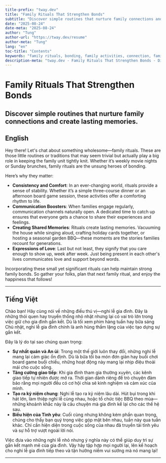 ```yaml
---
title-prefix: "tway.dev"
title: "Family Rituals That Strengthen Bonds"
subtitle: "Discover simple routines that nurture family connections and create lasting memories."
date: "2025-08-24"
date-meta: "2025-08-24"
author: "Tung"
author-url: "https://tway.dev/resume"
author-meta: "Tung"
lang: "en"
toc-title: "Contents"
keywords: "family rituals, bonding, family activities, connection, family time"
description-meta: "tway.dev - Family Rituals That Strengthen Bonds - Discover simple routines that nurture family connections and create lasting memories."
---
```


# Family Rituals That Strengthen Bonds
## Discover simple routines that nurture family connections and create lasting memories.

## English
Hey there! Let's chat about something wholesome—family rituals. These are those little routines or traditions that may seem trivial but actually play a big role in keeping the family unit tightly knit. Whether it’s weekly movie nights or Sunday brunches, family rituals are the unsung heroes of bonding. 

Here’s why they matter:

- **Consistency and Comfort**: In an ever-changing world, rituals provide a sense of stability. Whether it’s a simple three-course dinner or an afternoon board game session, these activities offer a comforting rhythm to life.
- **Communication Boosters**: When families engage regularly, communication channels naturally open. A dedicated time to catch up ensures that everyone gets a chance to share their experiences and feelings.
- **Creating Shared Memories**: Rituals create lasting memories. Vacuuming the house while singing aloud, crafting holiday cards together, or hosting a seasonal garden BBQ—these moments are the stories families recount for generations.
- **Expressions of Love**: Last but not least, they signify that you care enough to show up, week after week. Just being present in each other's lives communicates love and support beyond words.

Incorporating these small yet significant rituals can help maintain strong family bonds. So gather your folks, plan that next family ritual, and enjoy the happiness that follows!

---

## Tiếng Việt
Chào bạn! Hãy cùng nói về những điều thú vị—nghi lễ gia đình. Đây là những thói quen hay truyền thống nhỏ nhặt nhưng lại có vai trò lớn trong việc giữ cho gia đình gắn kết. Dù là tối xem phim hàng tuần hay bữa sáng Chủ nhật, nghi lễ gia đình chính là anh hùng thầm lặng của việc tạo dựng sự gắn kết.

Đây là lý do tại sao chúng quan trọng:

- **Sự nhất quán và An ủi**: Trong một thế giới luôn thay đổi, những nghi lễ mang lại cảm giác ổn định. Dù là bữa tối ba món đơn giản hay buổi chơi board game buổi chiều, những hoạt động này mang lại nhịp điệu thoải mái cho cuộc sống.
- **Tăng cường giao tiếp**: Khi gia đình tham gia thường xuyên, các kênh giao tiếp tự nhiên được mở ra. Thời gian dành riêng để trò chuyện đảm bảo rằng mọi người đều có cơ hội chia sẻ kinh nghiệm và cảm xúc của mình.
- **Tạo ra kỷ niệm chung**: Nghi lễ tạo ra kỷ niệm lâu dài. Hút bụi trong khi hát lớn, làm thiệp nghỉ lễ cùng nhau, hoặc tổ chức tiệc BBQ theo mùa—những khoảnh khắc này là câu chuyện mà gia đình kể lại cho các thế hệ sau.
- **Biểu hiện của Tình yêu**: Cuối cùng nhưng không kém phần quan trọng, chúng cho thấy bạn quý trọng việc góp mặt bên nhau, tuần này qua tuần khác. Chỉ cần hiện diện trong cuộc sống của nhau đã truyền tải tình yêu và sự hỗ trợ vượt ngoài lời nói.

Việc đưa vào những nghi lễ nhỏ nhưng ý nghĩa này có thể giúp duy trì sự gắn kết mạnh mẽ của gia đình. Vậy hãy tập hợp mọi người lại, lên kế hoạch cho nghi lễ gia đình tiếp theo và tận hưởng niềm vui sướng mà nó mang lại!

---
